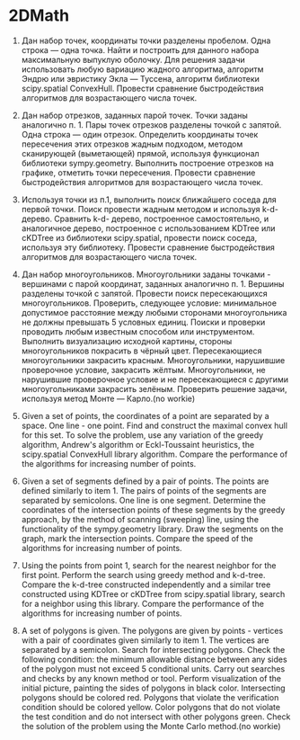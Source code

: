 # 2DMath

1) Дан набор точек, координаты точки разделены пробелом. Одна строка — одна точка. Найти и построить для данного набора максимальную выпуклую оболочку. Для решения задачи использовать любую вариацию жадного алгоритма, алгоритм Эндрю или эвристику Экла — Туссена, алгоритм библиотеки scipy.spatial ConvexHull. Провести сравнение быстродействия алгоритмов для возрастающего числа точек.
2) Дан набор отрезков, заданных парой точек. Точки заданы аналогично п. 1. Пары точек отрезков разделены точкой с запятой. Одна строка — один отрезок. Определить координаты точек пересечения этих отрезков жадным подходом, методом сканирующей (выметающей) прямой, используя функционал библиотеки sympy.geometry. Выполнить построение отрезков на графике, отметить точки пересечения. Провести сравнение быстродействия алгоритмов для возрастающего числа точек.
3) Используя точки из п.1, выполнить поиск ближайшего соседа для первой точки. Поиск провести жадным методом и используя k-d-дерево. Сравнить k-d- дерево, построенное самостоятельно, и аналогичное дерево, построенное с использованием KDTree или cKDTree из библиотеки scipy.spatial, провести поиск соседа, используя эту библиотеку. Провести сравнение быстродействия алгоритмов для возрастающего числа точек.
4) Дан набор многоугольников. Многоугольники заданы точками - вершинами с парой координат, заданных аналогично п. 1. Вершины разделены точкой с запятой. Провести поиск пересекающихся многоугольников. Проверить, следующее условие: минимальное допустимое расстояние между любыми сторонами многоугольника не должны превышать 5 условных единиц. Поиски и проверки проводить любым известным способом или инструментом. Выполнить визуализацию исходной картины, стороны многоугольников покрасить в чёрный цвет. Пересекающиеся многоугольники закрасить красным. Многоугольники, нарушившие проверочное условие, закрасить жёлтым. Многоугольники, не нарушившие проверочное условие и не пересекающиеся с другими многоугольниками закрасить зелёным. Проверить решение задачи, используя метод Монте — Карло.(no workie)

1) Given a set of points, the coordinates of a point are separated by a space. One line - one point. Find and construct the maximal convex hull for this set. To solve the problem, use any variation of the greedy algorithm, Andrew's algorithm or Eckl-Toussaint heuristics, the scipy.spatial ConvexHull library algorithm. Compare the performance of the algorithms for increasing number of points.
2) Given a set of segments defined by a pair of points. The points are defined similarly to item 1. The pairs of points of the segments are separated by semicolons. One line is one segment. Determine the coordinates of the intersection points of these segments by the greedy approach, by the method of scanning (sweeping) line, using the functionality of the sympy.geometry library. Draw the segments on the graph, mark the intersection points. Compare the speed of the algorithms for increasing number of points.
3) Using the points from point 1, search for the nearest neighbor for the first point. Perform the search using greedy method and k-d-tree. Compare the k-d-tree constructed independently and a similar tree constructed using KDTree or cKDTree from scipy.spatial library, search for a neighbor using this library. Compare the performance of the algorithms for increasing number of points.
4) A set of polygons is given. The polygons are given by points - vertices with a pair of coordinates given similarly to item 1. The vertices are separated by a semicolon. Search for intersecting polygons. Check the following condition: the minimum allowable distance between any sides of the polygon must not exceed 5 conditional units. Carry out searches and checks by any known method or tool. Perform visualization of the initial picture, painting the sides of polygons in black color. Intersecting polygons should be colored red. Polygons that violate the verification condition should be colored yellow. Color polygons that do not violate the test condition and do not intersect with other polygons green. Check the solution of the problem using the Monte Carlo method.(no workie)
